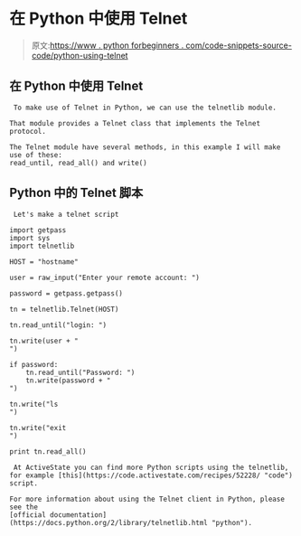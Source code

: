 # 在 Python 中使用 Telnet

> 原文:[https://www . python forbeginners . com/code-snippets-source-code/python-using-telnet](https://www.pythonforbeginners.com/code-snippets-source-code/python-using-telnet)

## 在 Python 中使用 Telnet

```
 To make use of Telnet in Python, we can use the telnetlib module. 

That module provides a Telnet class that implements the Telnet protocol.

The Telnet module have several methods, in this example I will make use of these:
read_until, read_all() and write() 
```

## Python 中的 Telnet 脚本

```
 Let's make a telnet script 
```

```
import getpass
import sys
import telnetlib

HOST = "hostname"

user = raw_input("Enter your remote account: ")

password = getpass.getpass()

tn = telnetlib.Telnet(HOST)

tn.read_until("login: ")

tn.write(user + "
")

if password:
    tn.read_until("Password: ")
    tn.write(password + "
")

tn.write("ls
")

tn.write("exit
")

print tn.read_all()

```

```
 At ActiveState you can find more Python scripts using the telnetlib, 
for example [this](https://code.activestate.com/recipes/52228/ "code") script.

For more information about using the Telnet client in Python, please see the 
[official documentation](https://docs.python.org/2/library/telnetlib.html "python"). 
```